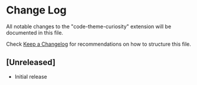 # Change Log

All notable changes to the "code-theme-curiosity" extension will be documented in this file.

Check [Keep a Changelog](http://keepachangelog.com/) for recommendations on how to structure this file.

## [Unreleased]

- Initial release
